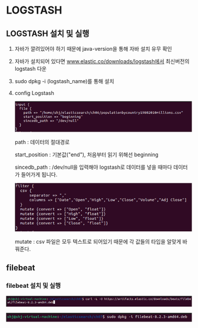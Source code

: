 # LOGSTASH

## LOGSTASH 설치 및 실행

1. 자바가 깔려있어야 하기 때문에 java-version을 통해 자바 설치 유무 확인

2. 자바가 설치되어 있다면 www.elastic.co/downloads/logstash에서 최신버전의 logstash 다운

3. sudo dpkg -i (logstash_name)를 통해 설치

4. config Logstash

   ![image-20220615172333833](LOGSTASH.assets/image-20220615172333833.png)

   path : 데이터의 절대경로

   start_position : 기본값("end"), 처음부터 읽기 위해선 beginning

   sincedb_path : /dev/null을 입력해야 logstash로 데이터를 넣을 때마다 데이터가 들어가게 됩니다. 

   ![image-20220615181042881](LOGSTASH.assets/image-20220615181042881.png)

   mutate : csv 파일은 모두 텍스트로 되어있기 때문에 각 값들의 타입을 알맞게 바꿔준다.

 ## filebeat

### filebeat 설치 및 실행

![image-20220615190945232](LOGSTASH.assets/image-20220615190945232.png)

![image-20220615190957220](LOGSTASH.assets/image-20220615190957220.png)